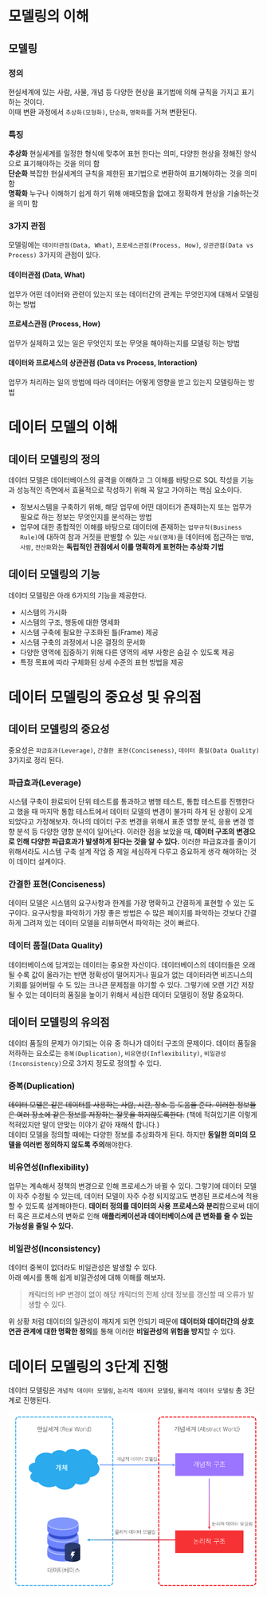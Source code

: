 # 모델링의 이해

## 모델링

### 정의

현실세계에 있는 사람, 사물, 개념 등 다양한 현상을 표기법에 의해 규칙을 가지고 표기하는 것이다.  
이때 변환 과정에서 `추상화(모형화)`, `단순화`, `명확화`를 거쳐 변환된다.

### 특징

**추상화**
현실세계를 일정한 형식에 맞추어 표현 한다는 의미, 다양한 현상을 정해진 양식으로 표기해야하는 것을 의미 함  
**단순화**
복잡한 현실세계의 규칙을 제한된 표기법으로 변환하여 표기해야하는 것을 의미 함  
**명확화**
누구나 이해하기 쉽게 하기 위해 애매모함을 없애고 정확하게 현상을 기술하는것을 의미 함

### 3가지 관점

모델링에는 `데이터관점(Data, What)`, `프로세스관점(Process, How)`, `상관관점(Data vs Process)` 3가지의 관점이 있다.

#### 데이터관점 (Data, What)

업무가 어떤 데이터와 관련이 있는지 또는 데이터간의 관계는 무엇인지에 대해서 모델링하는 방법

#### 프로세스관점 (Process, How)

업무가 실제하고 있는 일은 무엇인지 또는 무엇을 해야하는지를 모델링 하는 방법

#### 데이터와 프로세스의 상관관점 (Data vs Process, Interaction)

업무가 처리하는 일의 방법에 따라 데이터는 어떻게 영향을 받고 있는지 모델링하는 방법

# 데이터 모델의 이해

## 데이터 모델링의 정의

데이터 모델은 데이터베이스의 골격을 이해하고 그 이해를 바탕으로 SQL 작성을 기능과 성능적인 측면에서 효율적으로 작성하기 위해 꼭 알고 가야하는 핵심 요소이다.

- 정보시스템을 구축하기 위해, 해당 업무에 어떤 데이터가 존재하는지 또는 업무가 필요로 하는 정보는 무엇인지를 분석하는 방법
- 업무에 대한 종합적인 이해를 바탕으로 데이터에 존재하는 `업무규칙(Business Rule)`에 대하여 참과 거짓을 판별할 수 있는 `사실(명제)`을 데이터에 접근하는 `방법`, `사람`, `전산화`와는 **독립적인 관점에서 이를 명확하게 표현하는 추상화 기법**

## 데이터 모델링의 기능

데이터 모델링은 아래 6가지의 기능을 제공한다.

- 시스템의 가시화
- 시스템의 구조, 행동에 대한 명세화
- 시스템 구축에 필요한 구조화된 틀(Frame) 제공
- 시스템 구축의 과정에서 나온 결정의 문서화
- 다양한 영역에 집중하기 위해 다른 영역의 세부 사항은 숨길 수 있도록 제공
- 특정 목표에 따라 구체화된 상세 수준의 표현 방법을 제공

# 데이터 모델링의 중요성 및 유의점

## 데이터 모델링의 중요성

중요성은 `파급효과(Leverage)`, `간결한 표현(Conciseness)`, `데이터 품질(Data Quality)` 3가지로 정리 된다.

### 파급효과(Leverage)

시스템 구축이 완료되어 단위 테스트를 통과하고 병행 테스트, 통합 테스트를 진행한다고 했을 때 마지막 통합 테스트에서 데이터 모델의 변경이 불가피 하게 된 상황이 오게 되었다고 가정해보자. 하나의 데이터 구조 변경을 위해서 표준 영향 분석, 응용 변경 영향 분석 등 다양한 영향 분석이 일어난다. 이러한 점을 보았을 때, **데이터 구조의 변경으로 인해 다양한 파급효과가 발생하게 된다는 것을 알 수 있다.** 이러한 파급효과를 줄이기 위해서라도 시스템 구축 설계 작업 중 제일 세심하게 다루고 중요하게 생각 해야하는 것이 데이터 설계이다.

### 간결한 표현(Conciseness)

데이터 모델은 시스템의 요구사항과 한계를 가장 명확하고 간결하게 표현할 수 있는 도구이다. 요구사항을 파악하기 가장 좋은 방법은 수 많은 페이지를 파악하는 것보다 간결하게 그려져 있는 데이터 모델을 리뷰하면서 파악하는 것이 빠르다.

### 데이터 품질(Data Quality)

데이터베이스에 담겨있는 데이터는 중요한 자산이다. 데이터베이스의 데이터들은 오래될 수록 값이 올라가는 반면 정확성이 떨어지거나 필요가 없는 데이터라면 비즈니스의 기회를 잃어버릴 수 도 있는 크나큰 문제점을 야기할 수 있다. 그렇기에 오랜 기간 저장될 수 있는 데이터의 품질을 높이기 위해서 세심한 데이터 모델링이 정말 중요하다.

## 데이터 모델링의 유의점

데이터 품질의 문제가 야기되는 이유 중 하나가 데이터 구조의 문제이다. 데이터 품질을 저하하는 요소로는 `중복(Duplication)`, `비유연성(Inflexibility)`, `비일관성(Inconsistency)`으로 3가지 정도로 정의할 수 있다.

### 중복(Duplication)

<s>데이터 모델은 같은 데이터를 사용하는 사람, 시간, 장소 등 도움을 준다. 이러한 정보들은 여러 장소에 같은 정보를 저장하는 잘못을 하지않도록한다.</s> (책에 적혀있기론 이렇게 적혀있지만 말이 안맞는 이야기 같아 재해석 합니다.)  
데이터 모델을 정의할 때에는 다양한 정보를 추상화하게 된다. 하지만 **동일한 의미의 모델을 여러번 정의하지 않도록 주의**해야한다.

### 비유연성(Inflexibility)

업무는 계속해서 정책의 변경으로 인해 프로세스가 바뀔 수 있다. 그렇기에 데이터 모델이 자주 수정될 수 있는데, 데이터 모델이 자주 수정 되지않고도 변경된 프로세스에 적용할 수 있도록 설계해야한다. **데이터 정의를 데이터의 사용 프로세스와 분리**함으로써 데이터 혹은 프로세스의 변화로 인해 **애플리케이션과 데이터베이스에 큰 변화를 줄 수 있는 가능성을 줄일 수 있다.**

### 비일관성(Inconsistency)

데이터 중복이 없더라도 비일관성은 발생할 수 있다.  
아래 예시를 통해 쉽게 비일관성에 대해 이해를 해보자.

> 캐릭터의 HP 변경이 없이 해당 캐릭터의 전체 상태 정보를 갱신할 때 오류가 발생할 수 있다.

위 상황 처럼 데이터의 일관성이 깨지게 되면 안되기 때문에 **데이터와 데이터간의 상호 연관 관계에 대한 명확한 정의**를 통해 이러한 **비일관성의 위험을 방지**할 수 있다.

# 데이터 모델링의 3단계 진행

데이터 모델링은 `개념적 데이터 모델링`, `논리적 데이터 모델링`, `물리적 데이터 모델링` 총 3단계로 진행된다.

![데이터 모델링의 3단계 개념도](../../images/image_1.png)
